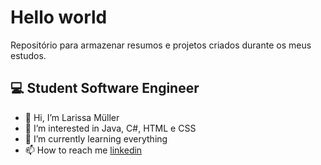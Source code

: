 
# Hello world

Repositório para armazenar resumos e projetos criados durante os meus estudos.

## 💻 Student Software Engineer 

-  💞 Hi, I’m Larissa Müller
- 👀 I’m interested in Java, C#, HTML e CSS
- 🌱 I’m currently learning everything
- 📫 How to reach me [linkedin](https://www.linkedin.com/in/larissa-m%C3%BCller-75996a194/)